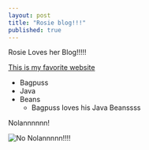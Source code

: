 ```yaml
---
layout: post
title: "Rosie blog!!!"
published: true
---
```





Rosie Loves her Blog!!!!!

[This is my favorite website](www.facebook.com "*Hint: its Facebook")

- Bagpuss
- Java
- Beans
  - Bagpuss loves his Java Beanssss


Nolannnnnn!

![No Nolannnnn!!!!](https://avatars1.githubusercontent.com/u/10273930?v=3&s=460)
